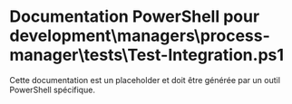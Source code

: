 # Documentation PowerShell pour development\managers\process-manager\tests\Test-Integration.ps1

Cette documentation est un placeholder et doit être générée par un outil PowerShell spécifique.
